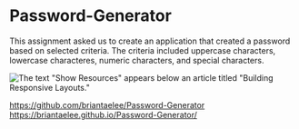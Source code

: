 # Password-Generator

This assignment asked us to create an application that created a password based on selected criteria. The criteria included uppercase characters, lowercase characteres, numeric characters, and special characters. 

![The text "Show Resources" appears below an article titled "Building Responsive Layouts."](./02-Challenge/Images/Finished-product.png)

https://github.com/briantaelee/Password-Generator
https://briantaelee.github.io/Password-Generator/